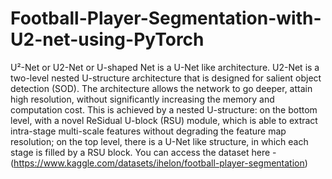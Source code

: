 # Football-Player-Segmentation-with-U2-net-using-PyTorch

U²-Net or U2-Net or U-shaped Net is a U-Net like architecture. U2-Net is a two-level nested U-structure architecture that is designed for salient object detection (SOD). The architecture allows the network to go deeper, attain high resolution, without significantly increasing the memory and computation cost. This is achieved by a nested U-structure: on the bottom level, with a novel ReSidual U-block (RSU) module, which is able to extract intra-stage multi-scale features without degrading the feature map resolution; on the top level, there is a U-Net like structure, in which each stage is filled by a RSU block.
You can access the dataset here - (https://www.kaggle.com/datasets/ihelon/football-player-segmentation)
